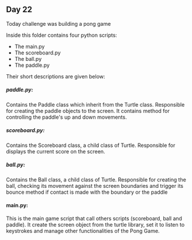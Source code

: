 ## Day 22

Today challenge was building a pong game

Inside this folder contains four python scripts:

- The main.py 
- The scoreboard.py
- The ball.py
- The paddle.py

Their short descriptions are given below:

##### paddle.py:
Contains the Paddle class which inherit from the Turtle class.
Responsible for creating the paddle objects to the screen. 
It contains method for controlling the paddle's up and down movements.

##### scoreboard.py:
Contains the Scoreboard class, a child class of Turtle.
Responsible for displays the current score on the screen.

##### ball.py:
Contains the Ball class, a child class of Turtle.
Responsible for creating the ball, checking its movement against the screen 
boundaries and trigger its bounce method if contact is made with the boundary or the paddle

#### main.py:
This is the main game script that call others scripts (scoreboard, ball and paddle).
It create the screen object from the turtle library, set it to listen to keystrokes
and manage other functionalities of the Pong Game.